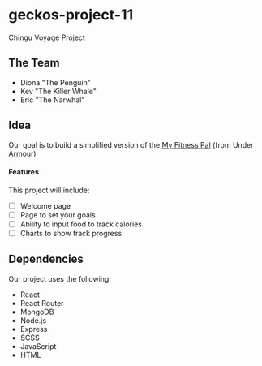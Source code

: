 # geckos-project-11
Chingu Voyage Project

## The Team
* Diona "The Penguin"
* Kev "The Killer Whale"
* Eric "The Narwhal"

## Idea

Our goal is to build a simplified version of the [My Fitness Pal](https://www.myfitnesspal.com/) (from Under Armour)

#### Features
This project will include:
- [ ] Welcome page
- [ ] Page to set your goals
- [ ] Ability to input food to track calories
- [ ] Charts to show track progress

## Dependencies
Our project uses the following:
* React
* React Router
* MongoDB
* Node.js
* Express
* SCSS
* JavaScript
* HTML
